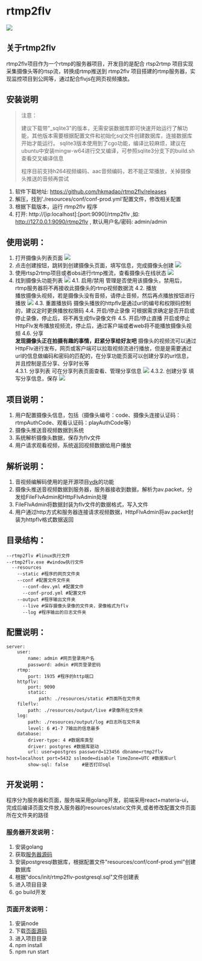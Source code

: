 # rtmp2flv
![](./docs/images/rtmp2flvad.png)

## 关于rtmp2flv
rtmp2flv项目作为一个rtmp的服务器项目，开发目的是配合 rtsp2rtmp 项目实现采集摄像头等的rtsp流，转换成rtmp推送到 rtmp2flv 项目搭建的rtmp服务器，实现监控项目到公网等，通过配合flvjs在网页视频播放。

## 安装说明
> 注意：
>
>   建议下载带"_sqlite3"的版本，无需安装数据库即可快速开始运行了解功能，其他版本需要根据配置文件和初始化sql文件创建数据库，连接数据库开始才能运行。
>   sqlite3版本使用到了cgo功能，编译比较麻烦，建议在ubuntu中安装mingw-w64进行交叉编译，可参照sqlite3分支下的build.sh查看交叉编译信息
>
>	程序目前支持h264视频编码、aac音频编码，若不能正常播放，关掉摄像头推送的音频再尝试

1. 软件下载地址: https://github.com/hkmadao/rtmp2flv/releases   
2. 解压，找到'./resources/conf/conf-prod.yml'配置文件，修改相关配置
3. 根据下载版本，运行 rtmp2flv 程序
4. 打开: http://[ip:localhost]:[port:9090]/rtmp2flv ,如: http://127.0.0.1:9090/rtmp2flv , 默认用户名/密码: admin/admin

## 使用说明：
1. 打开摄像头列表页面
    ![](./docs/images/camera-list.png)
2. 点击创建按钮，跳转到创建摄像头页面，填写信息，完成摄像头创建
    ![](./docs/images/camera-create.png)
3. 使用rtsp2rtmp项目或者obs进行rtmp推流，查看摄像头在线状态
    ![](./docs/images/camera-online.png)
4. 找到摄像头功能列表
    ![](./docs/images/camera-action.png)
    4.1. 启用/禁用
        管理是否使用该摄像头，禁用后，rtmp服务器将不再接收此摄像头的rtmp视频数据流
    4.2. 播放   
        播放摄像头视频，若是摄像头没有音频，请停止音频，然后再点播放按钮进行播放
        ![](./docs/images/camera-play.png)
    4.3. 重置播放码
        摄像头播放的httpflv是通过url的编号和权限码控制的，建议定时更换播放权限码
    4.4. 开启/停止录像
        可根据需求确定是否开启或停止录像，停止后，将不再生成flv录像文件
    4.5. 开启/停止直播
        开启或停止HttpFlv发布播放视频流，停止后，通过客户端或者web将不能播放摄像头视频
    4.6. 分享   
        **发现摄像头正在拍摄有趣的事情，赶紧分享给好友吧**
        摄像头的视频流可以通过HttpFlv进行发布，网页或客户端可以拉取视频流进行播放，但是是需要通过url的信息做编码和密码的匹配的，在分享功能页面可以创建分享的url信息，并且控制是否分享、分享时长等   
        4.3.1. 分享列表
            可在分享列表页面查看、管理分享信息
            ![](./docs/images/camera-share-list.png)
        4.3.2. 创建分享
            填写分享信息，保存
            ![](./docs/images/camera-share-create.png)

## 项目说明：

1. 用户配置摄像头信息，包括（摄像头编号：code、摄像头连接认证码：rtmpAuthCode、观看认证码：playAuthCode等）
2. 摄像头推送音视频数据到系统
3. 系统解析摄像头数据，保存为flv文件
4. 用户请求观看视频，系统返回视频数据给用户播放

## 解析说明：

1. 音视频编解码使用的是开源项目[vdk](https://github.com/deepch/vdk.git)的功能
2. 摄像头推送音视频数据到服务器，服务器接收到数据，解析为av.packet，分发给FileFlvAdmin和HttpFlvAdmin处理
3. FileFlvAdmin将数据封装为flv文件的数据格式，写入文件
4. 用户通过http方式和服务器连接请求视频数据，HttpFlvAdmin将av.packet封装为httpflv格式数据返回

## 目录结构：

```
--rtmp2flv #linux执行文件
--rtmp2flv.exe #window执行文件
  --resources
    --static #程序的网页文件夹
    --conf #配置文件文件夹
      --conf-dev.yml #配置文件
      --conf-prod.yml #配置文件
    --output #程序输出文件夹
      --live #保存摄像头录像的文件夹，录像格式为flv
      --log #程序输出的日志文件夹
```

## 配置说明：

```
server:
    user:
        name: admin #网页登录用户名
        password: admin #网页登录密码
    rtmp:
        port: 1935 #程序的http端口
    httpflv:
        port: 9090
        static:
            path: ./resources/static #页面所在文件夹
    fileflv:
        path: ./resources/output/live #录像所在文件夹
    log:
        path: ./resources/output/log #日志所在文件夹  
        level: 6 #1-7 7输出的信息最多 
    database:
        driver-type: 4 #数据库类型
        driver: postgres #数据库驱动
        url: user=postgres password=123456 dbname=rtmp2flv host=localhost port=5432 sslmode=disable TimeZone=UTC #数据库url
        show-sql: false     #是否打印sql                
```

## 开发说明：

程序分为服务器和页面，服务端采用golang开发，前端采用react+materia-ui，完成后编译页面文件放入服务器的resources/static文件夹,或者修改配置文件页面所在文件夹的路径

### 服务器开发说明：

1. 安装golang
2. 获取[服务器源码](https://github.com/hkmadao/rtmp2flv.git)
3. 安装postgresql数据库，根据配置文件"resources/conf/conf-prod.yml"创建数据库
4. 根据"docs/init/rtmp2flv-postgresql.sql"文件创建表    
5. 进入项目目录
6. go build开发

### 页面开发说明：

1. 安装node
2. 下载[页面源码](https://github.com/hkmadao/rtmp2flv-web.git)
3. 进入项目目录
4. npm install
5. npm run start